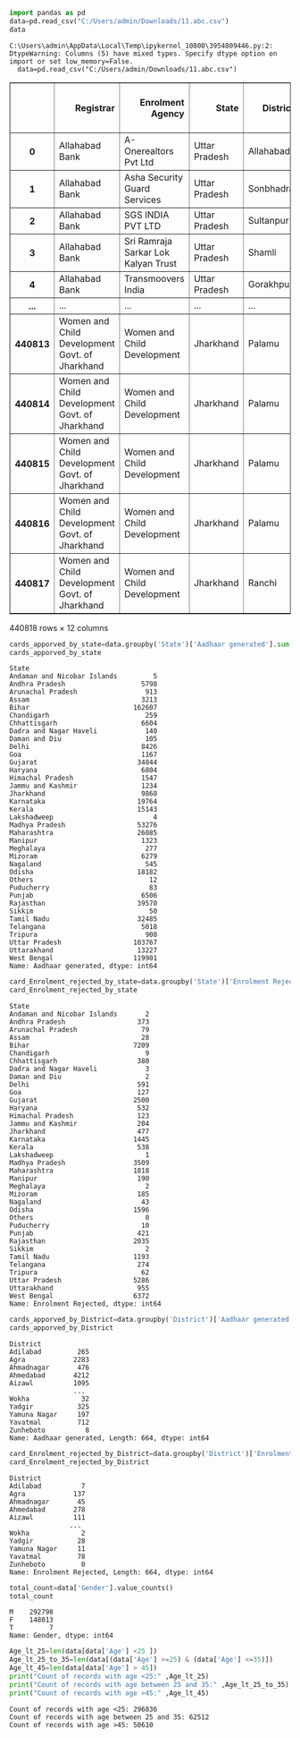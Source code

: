 ```python
import pandas as pd
data=pd.read_csv("C:/Users/admin/Downloads/11.abc.csv")
data
```

    C:\Users\admin\AppData\Local\Temp\ipykernel_10800\3954809446.py:2: DtypeWarning: Columns (5) have mixed types. Specify dtype option on import or set low_memory=False.
      data=pd.read_csv("C:/Users/admin/Downloads/11.abc.csv")
    




<div>
<style scoped>
    .dataframe tbody tr th:only-of-type {
        vertical-align: middle;
    }

    .dataframe tbody tr th {
        vertical-align: top;
    }

    .dataframe thead th {
        text-align: right;
    }
</style>
<table border="1" class="dataframe">
  <thead>
    <tr style="text-align: right;">
      <th></th>
      <th>Registrar</th>
      <th>Enrolment Agency</th>
      <th>State</th>
      <th>District</th>
      <th>Sub District</th>
      <th>Pin Code</th>
      <th>Gender</th>
      <th>Age</th>
      <th>Aadhaar generated</th>
      <th>Enrolment Rejected</th>
      <th>Residents providing email</th>
      <th>Residents providing mobile number</th>
    </tr>
  </thead>
  <tbody>
    <tr>
      <th>0</th>
      <td>Allahabad Bank</td>
      <td>A-Onerealtors Pvt Ltd</td>
      <td>Uttar Pradesh</td>
      <td>Allahabad</td>
      <td>Meja</td>
      <td>212303</td>
      <td>F</td>
      <td>7</td>
      <td>1</td>
      <td>0</td>
      <td>0</td>
      <td>1</td>
    </tr>
    <tr>
      <th>1</th>
      <td>Allahabad Bank</td>
      <td>Asha Security Guard Services</td>
      <td>Uttar Pradesh</td>
      <td>Sonbhadra</td>
      <td>Robertsganj</td>
      <td>231213</td>
      <td>M</td>
      <td>8</td>
      <td>1</td>
      <td>0</td>
      <td>0</td>
      <td>0</td>
    </tr>
    <tr>
      <th>2</th>
      <td>Allahabad Bank</td>
      <td>SGS INDIA PVT LTD</td>
      <td>Uttar Pradesh</td>
      <td>Sultanpur</td>
      <td>Sultanpur</td>
      <td>227812</td>
      <td>F</td>
      <td>13</td>
      <td>1</td>
      <td>0</td>
      <td>0</td>
      <td>1</td>
    </tr>
    <tr>
      <th>3</th>
      <td>Allahabad Bank</td>
      <td>Sri Ramraja Sarkar Lok Kalyan Trust</td>
      <td>Uttar Pradesh</td>
      <td>Shamli</td>
      <td>Shamli</td>
      <td>247775</td>
      <td>M</td>
      <td>6</td>
      <td>1</td>
      <td>0</td>
      <td>0</td>
      <td>1</td>
    </tr>
    <tr>
      <th>4</th>
      <td>Allahabad Bank</td>
      <td>Transmoovers India</td>
      <td>Uttar Pradesh</td>
      <td>Gorakhpur</td>
      <td>Sahjanwa</td>
      <td>273001</td>
      <td>M</td>
      <td>8</td>
      <td>1</td>
      <td>0</td>
      <td>0</td>
      <td>1</td>
    </tr>
    <tr>
      <th>...</th>
      <td>...</td>
      <td>...</td>
      <td>...</td>
      <td>...</td>
      <td>...</td>
      <td>...</td>
      <td>...</td>
      <td>...</td>
      <td>...</td>
      <td>...</td>
      <td>...</td>
      <td>...</td>
    </tr>
    <tr>
      <th>440813</th>
      <td>Women and Child Development Govt. of Jharkhand</td>
      <td>Women and Child Development</td>
      <td>Jharkhand</td>
      <td>Palamu</td>
      <td>Patan</td>
      <td>822123</td>
      <td>M</td>
      <td>1</td>
      <td>3</td>
      <td>0</td>
      <td>0</td>
      <td>1</td>
    </tr>
    <tr>
      <th>440814</th>
      <td>Women and Child Development Govt. of Jharkhand</td>
      <td>Women and Child Development</td>
      <td>Jharkhand</td>
      <td>Palamu</td>
      <td>Patan</td>
      <td>822123</td>
      <td>M</td>
      <td>2</td>
      <td>1</td>
      <td>0</td>
      <td>0</td>
      <td>1</td>
    </tr>
    <tr>
      <th>440815</th>
      <td>Women and Child Development Govt. of Jharkhand</td>
      <td>Women and Child Development</td>
      <td>Jharkhand</td>
      <td>Palamu</td>
      <td>Patan</td>
      <td>822123</td>
      <td>M</td>
      <td>3</td>
      <td>3</td>
      <td>0</td>
      <td>0</td>
      <td>1</td>
    </tr>
    <tr>
      <th>440816</th>
      <td>Women and Child Development Govt. of Jharkhand</td>
      <td>Women and Child Development</td>
      <td>Jharkhand</td>
      <td>Palamu</td>
      <td>Patan</td>
      <td>822123</td>
      <td>M</td>
      <td>4</td>
      <td>1</td>
      <td>0</td>
      <td>0</td>
      <td>0</td>
    </tr>
    <tr>
      <th>440817</th>
      <td>Women and Child Development Govt. of Jharkhand</td>
      <td>Women and Child Development</td>
      <td>Jharkhand</td>
      <td>Ranchi</td>
      <td>Ranchi</td>
      <td>834002</td>
      <td>F</td>
      <td>3</td>
      <td>1</td>
      <td>0</td>
      <td>0</td>
      <td>1</td>
    </tr>
  </tbody>
</table>
<p>440818 rows × 12 columns</p>
</div>




```python
cards_apporved_by_state=data.groupby('State')['Aadhaar generated'].sum()
cards_apporved_by_state
```




    State
    Andaman and Nicobar Islands         5
    Andhra Pradesh                   5798
    Arunachal Pradesh                 913
    Assam                            3213
    Bihar                          162607
    Chandigarh                        259
    Chhattisgarh                     6604
    Dadra and Nagar Haveli            140
    Daman and Diu                     105
    Delhi                            8426
    Goa                              1167
    Gujarat                         34844
    Haryana                          6804
    Himachal Pradesh                 1547
    Jammu and Kashmir                1234
    Jharkhand                        9868
    Karnataka                       19764
    Kerala                          15143
    Lakshadweep                         4
    Madhya Pradesh                  53276
    Maharashtra                     26085
    Manipur                          1323
    Meghalaya                         277
    Mizoram                          6279
    Nagaland                          545
    Odisha                          18182
    Others                             12
    Puducherry                         83
    Punjab                           6506
    Rajasthan                       39570
    Sikkim                             50
    Tamil Nadu                      32485
    Telangana                        5018
    Tripura                           908
    Uttar Pradesh                  103767
    Uttarakhand                     13227
    West Bengal                    119901
    Name: Aadhaar generated, dtype: int64




```python
card_Enrolment_rejected_by_state=data.groupby('State')['Enrolment Rejected'].sum()
card_Enrolment_rejected_by_state
```




    State
    Andaman and Nicobar Islands       2
    Andhra Pradesh                  373
    Arunachal Pradesh                79
    Assam                            28
    Bihar                          7209
    Chandigarh                        9
    Chhattisgarh                    380
    Dadra and Nagar Haveli            3
    Daman and Diu                     2
    Delhi                           591
    Goa                             127
    Gujarat                        2500
    Haryana                         532
    Himachal Pradesh                123
    Jammu and Kashmir               204
    Jharkhand                       477
    Karnataka                      1445
    Kerala                          538
    Lakshadweep                       1
    Madhya Pradesh                 3509
    Maharashtra                    1818
    Manipur                         190
    Meghalaya                         2
    Mizoram                         185
    Nagaland                         43
    Odisha                         1596
    Others                            0
    Puducherry                       10
    Punjab                          421
    Rajasthan                      2035
    Sikkim                            2
    Tamil Nadu                     1193
    Telangana                       274
    Tripura                          62
    Uttar Pradesh                  5286
    Uttarakhand                     955
    West Bengal                    6372
    Name: Enrolment Rejected, dtype: int64




```python
cards_apporved_by_District=data.groupby('District')['Aadhaar generated'].sum()
cards_apporved_by_District
```




    District
    Adilabad         265
    Agra            2283
    Ahmadnagar       476
    Ahmedabad       4212
    Aizawl          1095
                    ... 
    Wokha             32
    Yadgir           325
    Yamuna Nagar     197
    Yavatmal         712
    Zunheboto          8
    Name: Aadhaar generated, Length: 664, dtype: int64




```python
card_Enrolment_rejected_by_District=data.groupby('District')['Enrolment Rejected'].sum()
card_Enrolment_rejected_by_District
```




    District
    Adilabad          7
    Agra            137
    Ahmadnagar       45
    Ahmedabad       278
    Aizawl          111
                   ... 
    Wokha             2
    Yadgir           28
    Yamuna Nagar     11
    Yavatmal         78
    Zunheboto         0
    Name: Enrolment Rejected, Length: 664, dtype: int64




```python
total_count=data['Gender'].value_counts()
total_count
```




    M    292798
    F    148013
    T         7
    Name: Gender, dtype: int64




```python
Age_lt_25=len(data[data['Age'] <25 ])
Age_lt_25_to_35=len(data[(data['Age'] >=25) & (data['Age'] <=35)])
Age_lt_45=len(data[data['Age'] > 45])
print("Count of records with age <25:" ,Age_lt_25)
print("Count of records with age between 25 and 35:" ,Age_lt_25_to_35)
print("Count of records with age >45:" ,Age_lt_45)

```

    Count of records with age <25: 296836
    Count of records with age between 25 and 35: 62512
    Count of records with age >45: 50610
    


```python

```


```python

```
